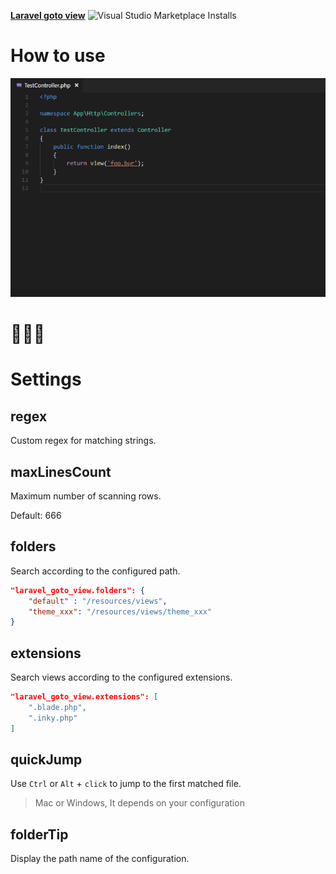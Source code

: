 **[Laravel goto view](https://marketplace.visualstudio.com/items?itemName=codingyu.laravel-goto-view)**
![Visual Studio Marketplace Installs](https://img.shields.io/visual-studio-marketplace/i/codingyu.laravel-goto-view)

# How to use

![How to use](images/use.gif)

# 🚀🚀🚀

# Settings

## regex

Custom regex for matching strings.

## maxLinesCount

Maximum number of scanning rows.

Default: 666

## folders

Search according to the configured path.

```json
"laravel_goto_view.folders": {
    "default" : "/resources/views",
    "theme_xxx": "/resources/views/theme_xxx"
}
```

## extensions

Search views according to the configured extensions.

```json
"laravel_goto_view.extensions": [
    ".blade.php",
    ".inky.php"
]
```

## quickJump

Use `Ctrl` or `Alt` + `click` to jump to the first matched file.

> Mac or Windows, It depends on your configuration

## folderTip

Display the path name of the configuration.
